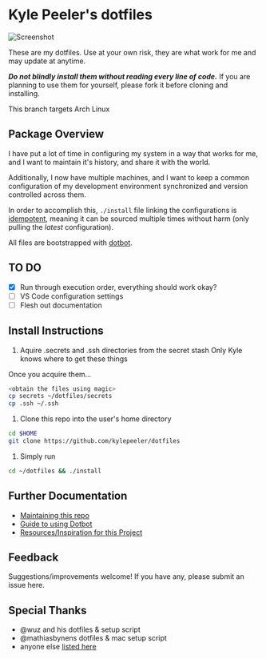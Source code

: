 # Kyle Peeler's dotfiles

![Screenshot](https://p-zkfgg0j.t2.n0.cdn.getcloudapp.com/items/YEu1q15n/CleanShot%202020-04-08%20at%2012.09.47%402x.png)

These are my dotfiles. Use at your own risk, they are what work for me and may update at anytime.

***Do not blindly install them without reading every line of code.***
If you are planning to use them for yourself, please fork it before cloning and installing.

This branch targets Arch Linux

## Package Overview

I have put a lot of time in configuring my system in a way that works for me, and I want to maintain it's history, and share it with the world.

Additionally, I now have multiple machines, and I want to keep a common configuration of my development environment synchronized and version controlled across them.

In order to accomplish this, `./install` file linking the configurations is [idempotent](https://en.wikipedia.org/wiki/Idempotence), meaning it can be sourced multiple times without harm (only pulling the _latest_ configuration).

All files are bootstrapped with [dotbot](https://github.com/anishathalye/dotbot).

## TO DO

- [x] Run through execution order, everything should work okay?
- [ ] VS Code configuration settings
- [ ] Flesh out documentation

## Install Instructions

1. Aquire .secrets and .ssh directories from the secret stash
Only Kyle knows where to get these things

Once you acquire them...

```bash
<obtain the files using magic>
cp secrets ~/dotfiles/secrets
cp .ssh ~/.ssh
```

1. Clone this repo into the user's home directory

```bash
cd $HOME
git clone https://github.com/kylepeeler/dotfiles
```

1. Simply run

```bash
cd ~/dotfiles && ./install
```

## Further Documentation

- [Maintaining this repo](docs/maintenance.md)
- [Guide to using Dotbot](docs/using-dotbot.md)
- [Resources/Inspiration for this Project](docs/resources.md)

## Feedback

Suggestions/improvements welcome! If you have any, please submit an issue here.

## Special Thanks

- @wuz and his dotfiles & setup script
- @mathiasbynens dotfiles & mac setup script
- anyone else [listed here](docs/resources.md)
